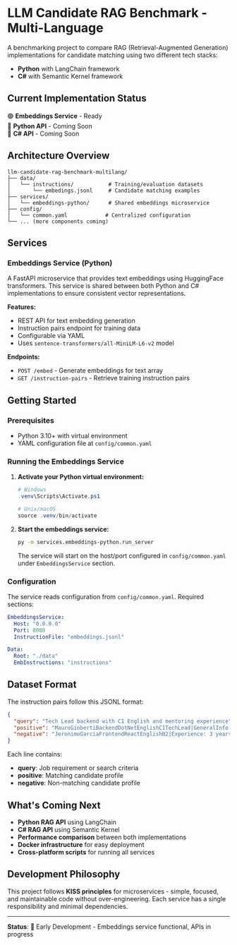 # LLM Candidate RAG Benchmark - Multi-Language

A benchmarking project to compare RAG (Retrieval-Augmented Generation) implementations for candidate matching using two different tech stacks:

- **Python** with LangChain framework
- **C#** with Semantic Kernel framework

## Current Implementation Status

🟢 **Embeddings Service** - Ready  
🔶 **Python API** - Coming Soon  
🔶 **C# API** - Coming Soon  

## Architecture Overview

```
llm-candidate-rag-benchmark-multilang/
├── data/
│   └── instructions/           # Training/evaluation datasets
│       └── embedings.jsonl     # Candidate matching examples
├── services/
│   └── embeddings-python/      # Shared embeddings microservice
├── config/
│   └── common.yaml            # Centralized configuration
└── ... (more components coming)
```

## Services

### Embeddings Service (Python)

A FastAPI microservice that provides text embeddings using HuggingFace transformers. This service is shared between both Python and C# implementations to ensure consistent vector representations.

**Features:**
- REST API for text embedding generation
- Instruction pairs endpoint for training data
- Configurable via YAML
- Uses `sentence-transformers/all-MiniLM-L6-v2` model

**Endpoints:**
- `POST /embed` - Generate embeddings for text array
- `GET /instruction-pairs` - Retrieve training instruction pairs

## Getting Started

### Prerequisites

- Python 3.10+ with virtual environment
- YAML configuration file at `config/common.yaml`

### Running the Embeddings Service

1. **Activate your Python virtual environment:**
   ```powershell
   # Windows
   .venv\Scripts\Activate.ps1
   
   # Unix/macOS  
   source .venv/bin/activate
   ```

2. **Start the embeddings service:**
   ```bash
   py -m services.embeddings-python.run_server
   ```

   The service will start on the host/port configured in `config/common.yaml` under `EmbeddingsService` section.

### Configuration

The service reads configuration from `config/common.yaml`. Required sections:

```yaml
EmbeddingsService:
  Host: "0.0.0.0"
  Port: 8080
  InstructionFile: "embeddings.jsonl"

Data:
  Root: "./data"
  EmbInstructions: "instructions"
```

## Dataset Format

The instruction pairs follow this JSONL format:

```json
{
  "query": "Tech Lead backend with C1 English and mentoring experience",
  "positive": "MauroGiobertiBackendDotNetEnglishC1TechLead|GeneralInfo: 12 years, Tech Lead, mentoring, English C1",
  "negative": "JeronimoGarciaFrontendReactEnglishB2|Experience: 3 years React/Next.js, migration AngularJS→Next.js"
}
```

Each line contains:
- **query**: Job requirement or search criteria
- **positive**: Matching candidate profile  
- **negative**: Non-matching candidate profile

## What's Coming Next

- **Python RAG API** using LangChain
- **C# RAG API** using Semantic Kernel  
- **Performance comparison** between both implementations
- **Docker infrastructure** for easy deployment
- **Cross-platform scripts** for running all services

## Development Philosophy

This project follows **KISS principles** for microservices - simple, focused, and maintainable code without over-engineering. Each service has a single responsibility and minimal dependencies.

---

**Status**: 🚧 Early Development - Embeddings service functional, APIs in progress